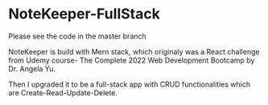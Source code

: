 # NoteKeeper-FullStack

Please see the code in the master branch

NoteKeeper is build with Mern stack, which originaly was a React challenge from Udemy course- The Complete 2022 Web Development Bootcamp by Dr. Angela Yu.

Then I upgraded it to be a full-stack app with CRUD functionalities which are Create-Read-Update-Delete.


